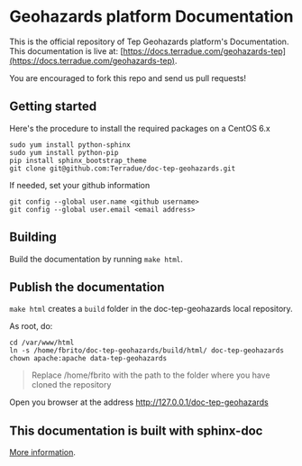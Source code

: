# Geohazards platform Documentation

This is the official repository of Tep Geohazards platform's Documentation. This
documentation is live at:
[https://docs.terradue.com/geohazards-tep](https://docs.terradue.com/geohazards-tep).

You are encouraged to fork this repo and send us pull requests!

## Getting started

Here's the procedure to install the required packages on a CentOS 6.x

```
sudo yum install python-sphinx
sudo yum install python-pip
pip install sphinx_bootstrap_theme
git clone git@github.com:Terradue/doc-tep-geohazards.git
```

If needed, set your github information

```
git config --global user.name <github username>
git config --global user.email <email address>
```

## Building

Build the documentation by running ``make html``.

## Publish the documentation

``make html`` creates a ``build`` folder in the doc-tep-geohazards local repository.

As root, do:

```
cd /var/www/html
ln -s /home/fbrito/doc-tep-geohazards/build/html/ doc-tep-geohazards
chown apache:apache data-tep-geohazards
```
> Replace /home/fbrito with the path to the folder where you have cloned the repository

Open you browser at the address http://127.0.0.1/doc-tep-geohazards

## This documentation is built with sphinx-doc

[More information](http://sphinx-doc.org/).

